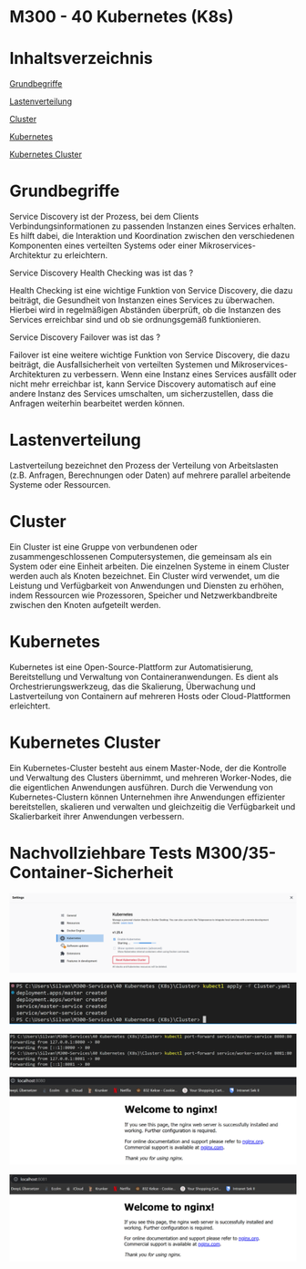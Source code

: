 M300 - 40 Kubernetes (K8s)
===

Inhaltsverzeichnis
===

[Grundbegriffe](https://github.com/Silvan-Mattig/M300-Services/tree/main/40%20Kubernetes%20(K8s)#grundbegriffe)

[Lastenverteilung](https://github.com/Silvan-Mattig/M300-Services/tree/main/40%20Kubernetes%20(K8s)#lastenverteilung)

[Cluster](https://github.com/Silvan-Mattig/M300-Services/tree/main/40%20Kubernetes%20(K8s)#cluster)

[Kubernetes](https://github.com/Silvan-Mattig/M300-Services/tree/main/40%20Kubernetes%20(K8s)#kubernetes)

[Kubernetes Cluster](https://github.com/Silvan-Mattig/M300-Services/tree/main/40%20Kubernetes%20(K8s)#kubernetes-cluster)

Grundbegriffe
===
Service Discovery ist der Prozess, bei dem Clients Verbindungsinformationen zu passenden Instanzen eines Services erhalten. Es hilft dabei, die Interaktion und Koordination zwischen den verschiedenen Komponenten eines verteilten Systems oder einer Mikroservices-Architektur zu erleichtern.

Service Discovery Health Checking was ist das ?

Health Checking ist eine wichtige Funktion von Service Discovery, die dazu beiträgt, die Gesundheit von Instanzen eines Services zu überwachen. Hierbei wird in regelmäßigen Abständen überprüft, ob die Instanzen des Services erreichbar sind und ob sie ordnungsgemäß funktionieren.

Service Discovery Failover was ist das ?

Failover ist eine weitere wichtige Funktion von Service Discovery, die dazu beiträgt, die Ausfallsicherheit von verteilten Systemen und Mikroservices-Architekturen zu verbessern. Wenn eine Instanz eines Services ausfällt oder nicht mehr erreichbar ist, kann Service Discovery automatisch auf eine andere Instanz des Services umschalten, um sicherzustellen, dass die Anfragen weiterhin bearbeitet werden können.

Lastenverteilung
===

Lastverteilung bezeichnet den Prozess der Verteilung von Arbeitslasten (z.B. Anfragen, Berechnungen oder Daten) auf mehrere parallel arbeitende Systeme oder Ressourcen.

Cluster
===

Ein Cluster ist eine Gruppe von verbundenen oder zusammengeschlossenen Computersystemen, die gemeinsam als ein System oder eine Einheit arbeiten. Die einzelnen Systeme in einem Cluster werden auch als Knoten bezeichnet. Ein Cluster wird verwendet, um die Leistung und Verfügbarkeit von Anwendungen und Diensten zu erhöhen, indem Ressourcen wie Prozessoren, Speicher und Netzwerkbandbreite zwischen den Knoten aufgeteilt werden.

Kubernetes
===
Kubernetes ist eine Open-Source-Plattform zur Automatisierung, Bereitstellung und Verwaltung von Containeranwendungen. Es dient als Orchestrierungswerkzeug, das die Skalierung, Überwachung und Lastverteilung von Containern auf mehreren Hosts oder Cloud-Plattformen erleichtert.

Kubernetes Cluster
===
Ein Kubernetes-Cluster besteht aus einem Master-Node, der die Kontrolle und Verwaltung des Clusters übernimmt, und mehreren Worker-Nodes, die die eigentlichen Anwendungen ausführen. Durch die Verwendung von Kubernetes-Clustern können Unternehmen ihre Anwendungen effizienter bereitstellen, skalieren und verwalten und gleichzeitig die Verfügbarkeit und Skalierbarkeit ihrer Anwendungen verbessern.

Nachvollziehbare Tests M300/35-Container-Sicherheit
===

![Alt text](../Screenshot/Kubernetes1.png)

![Alt text](../Screenshot/Kubernetes2.png)

![Alt text](../Screenshot/Kubernetes3.png)

![Alt text](../Screenshot/Kubernetes5.png)

![Alt text](../Screenshot/Kubernetes6.png)

